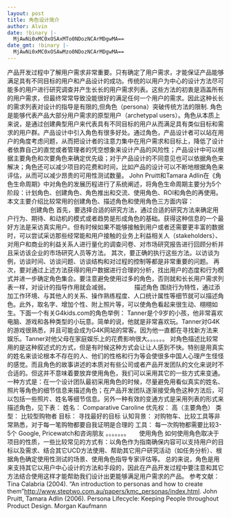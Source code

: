 ```yaml
---
layout: post
title: 角色设计简介
author: Alvin
date: !binary |-
  MjAwNi0xMC0xOSAxMTo0NDozNCArMDgwMA==
date_gmt: !binary |-
  MjAwNi0xMC0xOSAwMzo0NDozNCArMDgwMA==
---
```

产品开发过程中了解用户需求非常重要。只有确定了用户需求，才能保证产品能够满足具有不同目标的用户和产品设计的成功。传统的以用户为中心的设计方法尽可能多的用户进行研究调查并产生长长的用户需求列表。这些方法的初衷是涵盖所有的用户需求，但最终常常导致没能很好的满足任何一个用户的需求。因此这种长长的需求列表对设计的指导是有限的,但角色（persona）突破传统方法的限制.
角色是能够代表产品大部分用户需求的原型用户（archetypal users）。角色从本质上来说，是通过创建典型用户来代表具有不同目标的用户从而满足具有类似目标和需求的用户群。产品设计中引入角色有很多好处。通过角色，产品设计者可以站在用户的角度考虑问题，从而把设计者的注意力集中在用户需求和目标上，降低了设计者依靠自己的直觉或者管理者的凭空想象来设计产品的风险性；产品设计中可以根据主要角色和次要角色来确定优先级；对于产品设计的不同意见也可以依据角色来解决；角色还可以减少项目的花费和时间，比如产品的设计可以不断地根据角色来评估，从而可以减少昂贵的可用性测试数量。
John Pruitt和Tamara Adlin在《角色生命周期》中对角色的发展历程进行了系统阐述，将角色生命周期主要分为5个阶段：计划角色、创建角色、角色推出和交流、使用角色、ROI和角色的再使用。本文主要介绍比较常用的创建角色、描述角色和使用角色三方面内容：
　
　
　
创建角色
首先，要选择合适的研究方法，通过合适的研究方法来确定用户行为、期待、和动机的模式或者趋势是形成角色的基础。获得这种信息的一个最好方法是采访真实用户。但有时候如果不能够接触到用户或者还需要更丰富的数据时，可以尝试采访那些经常能和用户接触的业务上利益相关人（stakeholders）、对用户和商业的利益关系人进行量化的调查问卷、对市场研究报告进行回顾分析并且采访该企业的市场研究人员等方法。
其次，要正确的执行这些方法。以访谈为例，访谈时间、访谈问题、访谈结构和对过程的控制等都是非常重要的问题。
再次，要对通过上述方法获得的用户数据进行合理的分析，找出用户的态度和行为模式并进一步确定角色集合。要注意避免使用过多的角色，否则就和长长用户需求列表一样，对设计的指导作用就会减弱。
　
　
　
描述角色
围绕行为特性，通过添加工作环境、与其他人的关系、操作熟练程度、人口统计属性等细节就可以描述角色。此外，取名字、增加个性、附上照片等，可以使角色看起来很生动、栩栩如生。下面一个有关G4kids.com的角色举例：
Tanner是个9岁的小孩，他非常喜欢电脑、游戏和各种类型的小玩意。简单的说，他就是非常喜欢玩。Tanner对G4K的游戏很熟悉，并且可能会成为G4K网站的常客。因为他一直都在寻找新方法来娱乐。Tanner对他父母在家庭娱乐上的花费影响很大。。。。。。
对角色描述比较常用的是这种叙述式的方式，但是有时候这种方式会让让人感到不快。特别是用真实的姓名来谈论根本不存在的人、他们的性格和行为等会使很多中国人心理产生怪怪的感觉。而且角色的故事讲述的本质对有些公司或者产品开发团队的文化来说时不合适的。但这并不意味着要放弃使用角色，我们可以采用其它的一些方式来变通。一种方式是：在一个设计团队最初采用角色的时候，尽量避免用看似真实的姓名、照片等角色的细节信息来描述角色；在产品开发团队逐渐接受角色这种方法后，可以包括一些照片、姓名等细节信息。另外一种有效的变通方式是采用列表的形式来描述角色，见下表：
姓名：
Comparative Caroline
优先权：
高（主要角色）
类型：
比较型购物者
目标： 
寻找最好的目标
认知背景：
对购物车、比较工具等非常熟悉，对于每一笔购物都要自我证明是合理的
工具：
每一次购物都需要比较3-5个 Google, Pricewatch和咨询朋友
。。。。。。。 
　
使用角色
如何使用角色取决于项目的性质，一些比较常见的方式有：以角色作为指南确保内容可以支持用户的目标以及需求、结合其它UCD方法使用、帮助其它用户研究活动（如任务分析）、根据角色确定使用性测试的场景、使用角色指导专家评估等。
总的来说，角色是用来支持其它以用户中心设计的方法和手段的，因此在产品开发过程中要注意和其它方法结合使用这样才能帮助我们设计出更能够满足用户需求的产品。
参考文献：
Tina Calabria (2004). “An introduction to personas and how to create them”http://www.steptwo.com.au/papers/kmc_personas/index.html.
John Pruitt, Tamara Adlin (2006). Persona Lifecycle: Keeping People throughout Product Design. Morgan Kaufmann
